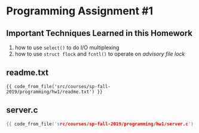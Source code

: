# Programming Assignment #1

## Important Techniques Learned in this Homework

1. how to use <code>select()</code> to do I/O multiplexing
2. how to use <code>struct flock</code> and <code>fcntl()</code> to operate on *advisory file lock*

## readme.txt

```text
{{ code_from_file('src/courses/sp-fall-2019/programming/hw1/readme.txt') }}
```

## server.c

```c
{{ code_from_file('src/courses/sp-fall-2019/programming/hw1/server.c') }}
```